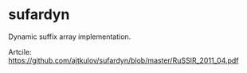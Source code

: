 # sufardyn

Dynamic suffix array implementation.

Artcile:
https://github.com/ajtkulov/sufardyn/blob/master/RuSSIR_2011_04.pdf
